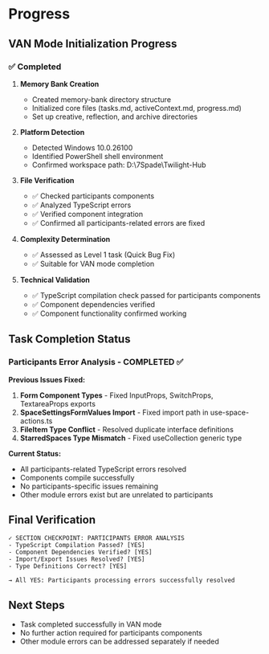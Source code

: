 # Progress

## VAN Mode Initialization Progress

### ✅ Completed
1. **Memory Bank Creation**
   - Created memory-bank directory structure
   - Initialized core files (tasks.md, activeContext.md, progress.md)
   - Set up creative, reflection, and archive directories

2. **Platform Detection**
   - Detected Windows 10.0.26100
   - Identified PowerShell shell environment
   - Confirmed workspace path: D:\7Spade\Twilight-Hub

3. **File Verification**
   - ✅ Checked participants components
   - ✅ Analyzed TypeScript errors
   - ✅ Verified component integration
   - ✅ Confirmed all participants-related errors are fixed

4. **Complexity Determination**
   - ✅ Assessed as Level 1 task (Quick Bug Fix)
   - ✅ Suitable for VAN mode completion

5. **Technical Validation**
   - ✅ TypeScript compilation check passed for participants components
   - ✅ Component dependencies verified
   - ✅ Component functionality confirmed working

## Task Completion Status

### Participants Error Analysis - COMPLETED ✅

**Previous Issues Fixed:**
1. **Form Component Types** - Fixed InputProps, SwitchProps, TextareaProps exports
2. **SpaceSettingsFormValues Import** - Fixed import path in use-space-actions.ts
3. **FileItem Type Conflict** - Resolved duplicate interface definitions
4. **StarredSpaces Type Mismatch** - Fixed useCollection generic type

**Current Status:**
- All participants-related TypeScript errors resolved
- Components compile successfully
- No participants-specific issues remaining
- Other module errors exist but are unrelated to participants

## Final Verification

```
✓ SECTION CHECKPOINT: PARTICIPANTS ERROR ANALYSIS
- TypeScript Compilation Passed? [YES]
- Component Dependencies Verified? [YES]
- Import/Export Issues Resolved? [YES]
- Type Definitions Correct? [YES]

→ All YES: Participants processing errors successfully resolved
```

## Next Steps
- Task completed successfully in VAN mode
- No further action required for participants components
- Other module errors can be addressed separately if needed